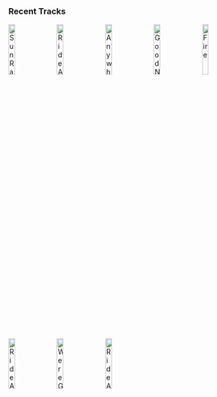 ### Recent Tracks
[<img src='https://lastfm.freetls.fastly.net/i/u/300x300/ffce5a6f549310411f43e0122aa638bd.png' width='16%' height='16%' alt='Sun Rays'>](https://www.last.fm/music/harbor%2b%2526%2bhome/_/sun%2brays)&nbsp;&nbsp;&nbsp;&nbsp;[<img src='https://lastfm.freetls.fastly.net/i/u/300x300/7242f96999775751856a27a0eda79660.png' width='16%' height='16%' alt='Ride Away'>](https://www.last.fm/music/opposite%2bthe%2bother/_/ride%2baway)&nbsp;&nbsp;&nbsp;&nbsp;[<img src='https://lastfm.freetls.fastly.net/i/u/300x300/b2431610636967500b534249bd820922.png' width='16%' height='16%' alt='Anywhere We Go'>](https://www.last.fm/music/kaptan/_/anywhere%2bwe%2bgo)&nbsp;&nbsp;&nbsp;&nbsp;[<img src='https://lastfm.freetls.fastly.net/i/u/300x300/84fbc655e0c84080a6b08fb25a7bc8a2.png' width='16%' height='16%' alt='Good News'>](https://www.last.fm/music/ocean%2bpark%2bstandoff/_/good%2bnews)&nbsp;&nbsp;&nbsp;&nbsp;[<img src='https://lastfm.freetls.fastly.net/i/u/300x300/cf5023c80f2c9ec9a78e16055d572be4.png' width='16%' height='16%' alt='Fire'>](https://www.last.fm/music/louis%2bthe%2bchild/_/fire)&nbsp;&nbsp;&nbsp;&nbsp;<br>[<img src='https://lastfm.freetls.fastly.net/i/u/300x300/7242f96999775751856a27a0eda79660.png' width='16%' height='16%' alt='Ride Away'>](https://www.last.fm/music/opposite%2bthe%2bother/_/ride%2baway)&nbsp;&nbsp;&nbsp;&nbsp;[<img src='https://lastfm.freetls.fastly.net/i/u/300x300/392b63c9408c4d25cd53f0dbc987d29d.png' width='16%' height='16%' alt='Were Going to Be Friends'>](https://www.last.fm/music/the%2bwhite%2bstripes/_/we%2527re%2bgoing%2bto%2bbe%2bfriends)&nbsp;&nbsp;&nbsp;&nbsp;[<img src='https://lastfm.freetls.fastly.net/i/u/300x300/7242f96999775751856a27a0eda79660.png' width='16%' height='16%' alt='Ride Away'>](https://www.last.fm/music/opposite%2bthe%2bother/_/ride%2baway)&nbsp;&nbsp;&nbsp;&nbsp;